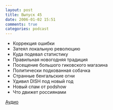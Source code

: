 ```yaml
---
layout: post
title: Выпуск 45
date: 2006-01-02 15:51
comments: true
categories: podcast
---
```


- Коррекция ошибки
- Затеял локальную революцию
- Куда подевал статистику
- Правильная новогодняя традиция
- Посещение большого гиковского магазина
- Политически подкованная собачка
- Странные бенгальские огни
- Удивил DISH под новый год
- Новый спам от podshow
- Что движет россиянами

[Аудио](https://podcast.umputun.com/media/ump_podcast45.mp3)
<audio src="https://podcast.umputun.com/media/ump_podcast45.mp3" preload="none">